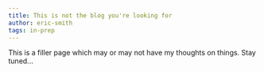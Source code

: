 ```yaml
---
title: This is not the blog you're looking for
author: eric-smith
tags: in-prep
---
```


This is a filler page which may or may not have my thoughts on things. Stay tuned...